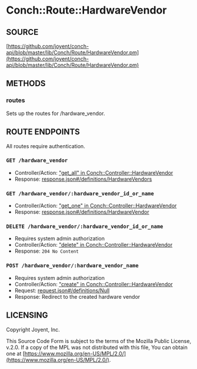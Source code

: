 # Conch::Route::HardwareVendor

## SOURCE

[https://github.com/joyent/conch-api/blob/master/lib/Conch/Route/HardwareVendor.pm](https://github.com/joyent/conch-api/blob/master/lib/Conch/Route/HardwareVendor.pm)

## METHODS

### routes

Sets up the routes for /hardware\_vendor.

## ROUTE ENDPOINTS

All routes require authentication.

### `GET /hardware_vendor`

- Controller/Action: ["get\_all" in Conch::Controller::HardwareVendor](../modules/Conch%3A%3AController%3A%3AHardwareVendor#get_all)
- Response: [response.json#/definitions/HardwareVendors](../json-schema/response.json#/definitions/HardwareVendors)

### `GET /hardware_vendor/:hardware_vendor_id_or_name`

- Controller/Action: ["get\_one" in Conch::Controller::HardwareVendor](../modules/Conch%3A%3AController%3A%3AHardwareVendor#get_one)
- Response: [response.json#/definitions/HardwareVendor](../json-schema/response.json#/definitions/HardwareVendor)

### `DELETE /hardware_vendor/:hardware_vendor_id_or_name`

- Requires system admin authorization
- Controller/Action: ["delete" in Conch::Controller::HardwareVendor](../modules/Conch%3A%3AController%3A%3AHardwareVendor#delete)
- Response: `204 No Content`

### `POST /hardware_vendor/:hardware_vendor_name`

- Requires system admin authorization
- Controller/Action: ["create" in Conch::Controller::HardwareVendor](../modules/Conch%3A%3AController%3A%3AHardwareVendor#create)
- Request: [request.json#/definitions/Null](../json-schema/request.json#/definitions/Null)
- Response: Redirect to the created hardware vendor

## LICENSING

Copyright Joyent, Inc.

This Source Code Form is subject to the terms of the Mozilla Public License,
v.2.0. If a copy of the MPL was not distributed with this file, You can obtain
one at [https://www.mozilla.org/en-US/MPL/2.0/](https://www.mozilla.org/en-US/MPL/2.0/).
